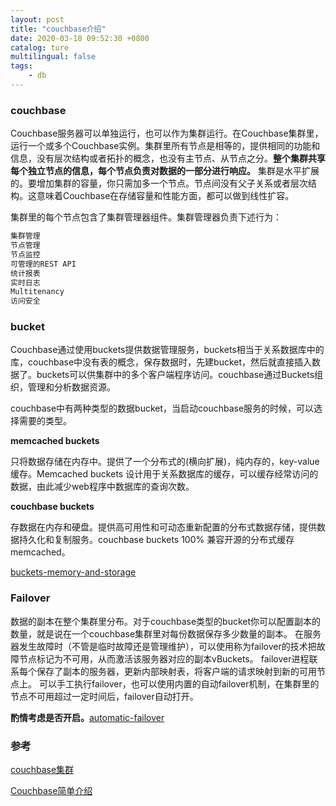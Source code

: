 ```yaml
---
layout: post
title: "couchbase介绍"
date: 2020-03-18 09:52:30 +0800
catalog: ture
multilingual: false
tags:
    - db
---
```


### couchbase

Couchbase服务器可以单独运行，也可以作为集群运行。在Couchbase集群里，运行一个或多个Couchbase实例。集群里所有节点是相等的，提供相同的功能和信息，没有层次结构或者拓扑的概念，也没有主节点、从节点之分。**整个集群共享每个独立节点的信息，每个节点负责对数据的一部分进行响应。**
集群是水平扩展的。要增加集群的容量，你只需加多一个节点。节点间没有父子关系或者层次结构。这意味着Couchbase在存储容量和性能方面，都可以做到线性扩容。

集群里的每个节点包含了集群管理器组件。集群管理器负责下述行为：

```bash
集群管理
节点管理
节点监控
可管理的REST API
统计报表
实时日志
Multitenancy
访问安全
```

### bucket

Couchbase通过使用buckets提供数据管理服务，buckets相当于关系数据库中的库，couchbase中没有表的概念，保存数据时，先建bucket，然后就直接插入数据了。buckets可以供集群中的多个客户端程序访问。couchbase通过Buckets组织，管理和分析数据资源。

couchbase中有两种类型的数据bucket，当启动couchbase服务的时候，可以选择需要的类型。

**memcached buckets**

只将数据存储在内存中。提供了一个分布式的(横向扩展)，纯内存的，key-value缓存。Memcached buckets 设计用于关系数据库的缓存，可以缓存经常访问的数据，由此减少web程序中数据库的查询次数。

**couchbase buckets**

存数据在内存和硬盘。提供高可用性和可动态重新配置的分布式数据存储，提供数据持久化和复制服务。couchbase buckets 100% 兼容开源的分布式缓存memcached。

[buckets-memory-and-storage](https://docs.couchbase.com/server/current/learn/buckets-memory-and-storage/buckets-memory-and-storage.html)

### Failover

数据的副本在整个集群里分布。对于couchbase类型的bucket你可以配置副本的数量，就是说在一个couchbase集群里对每份数据保存多少数量的副本。
在服务器发生故障时（不管是临时故障还是管理维护），可以使用称为failover的技术把故障节点标记为不可用，从而激活该服务器对应的副本vBuckets。
failover进程联系每个保存了副本的服务器，更新内部映射表，将客户端的请求映射到新的可用节点上。
可以手工执行failover，也可以使用内置的自动failover机制，在集群里的节点不可用超过一定时间后，failover自动打开。

**酌情考虑是否开启。**[automatic-failover](https://docs.couchbase.com/server/current/learn/clusters-and-availability/automatic-failover.htmli)

### 参考

[couchbase集群](https://www.cnblogs.com/sunwubin/p/3426801.html)

[Couchbase简单介绍](https://zhuanlan.zhihu.com/p/49962194)